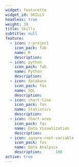 ```yaml
---
widget: featurette
widget_id: SKILLS
headless: true
weight: 30
title: Skills
subtitle: null
feature:
  - icon: r-project
    icon_pack: fab
    name: R
    description:       
  - icon: python
    icon_pack: fab
    name: Python
    description:  
  - icon: database
    icon_pack: fas
    name: SQL
    description:       
  - icon: chart-line
    icon_pack: fas
    name: Statistics
    description:  
  - icon: chart-area
    icon_pack: fas
    name: Data Visualization
    description:  
  - icon: square-root-variable
    icon_pack: fas
    name: Data Analysis
    description:      100
active: true
---
```

